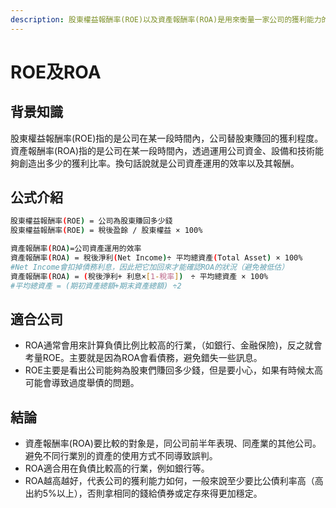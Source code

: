 ```yaml
---
description: 股東權益報酬率(ROE)以及資產報酬率(ROA)是用來衡量一家公司的獲利能力的重要指標。
---
```


# ROE及ROA

## 背景知識

股東權益報酬率\(ROE\)指的是公司在某一段時間內，公司替股東賺回的獲利程度。  
資產報酬率\(ROA\)指的是公司在某一段時間內，透過運用公司資金、設備和技術能夠創造出多少的獲利比率。換句話說就是公司資產運用的效率以及其報酬。



## 公式介紹

```bash
股東權益報酬率(ROE) = 公司為股東賺回多少錢
股東權益報酬率(ROE) = 稅後盈餘 / 股東權益 × 100%

資產報酬率(ROA)=公司資產運用的效率
資產報酬率(ROA) = 稅後淨利(Net Income)÷ 平均總資產(Total Asset) × 100%
#Net Income會扣掉債務利息，因此把它加回來才能確認ROA的狀況（避免被低估）
資產報酬率(ROA) = (稅後淨利+ 利息×[1-稅率])　÷ 平均總資產 × 100%
#平均總資產 = (期初資產總額+期末資產總額) ÷2
```

## 適合公司

* ROA通常會用來計算負債比例比較高的行業，（如銀行、金融保險\)，反之就會考量ROE。主要就是因為ROA會看債務，避免錯失一些訊息。
* ROE主要是看出公司能夠為股東們賺回多少錢，但是要小心，如果有時候太高可能會導致過度舉債的問題。

## 結論

* 資產報酬率\(ROA\)要比較的對象是，同公司前半年表現、同產業的其他公司。避免不同行業別的資產的使用方式不同導致誤判。
* ROA適合用在負債比較高的行業，例如銀行等。
* ROA越高越好，代表公司的獲利能力如何，一般來說至少要比公債利率高（高出約5%以上），否則拿相同的錢給債券或定存來得更加穩定。



